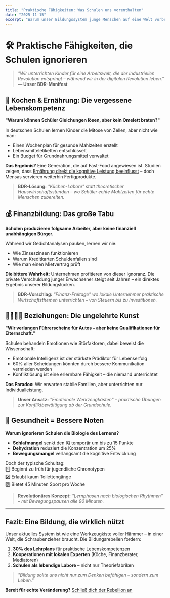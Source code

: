 ```yaml
---
title: "Praktische Fähigkeiten: Was Schulen uns vorenthalten"
date: "2025-11-15"
excerpt: "Warum unser Bildungssystem junge Menschen auf eine Welt vorbereitet, die es nicht mehr gibt"
---
```


# 🛠️ Praktische Fähigkeiten, die Schulen ignorieren

> *"Wir unterrichten Kinder für eine Arbeitswelt, die der Industriellen Revolution entspringt – während wir in der digitalen Revolution leben."*  
> **— Unser BDR-Manifest**

## 🍳 Kochen & Ernährung: Die vergessene Lebenskompetenz

**"Warum können Schüler Gleichungen lösen, aber kein Omelett braten?"**

In deutschen Schulen lernen Kinder die Mitose von Zellen, aber nicht wie man:
- Einen Wochenplan für gesunde Mahlzeiten erstellt
- Lebensmitteletiketten entschlüsselt
- Ein Budget für Grundnahrungsmittel verwaltet

**Das Ergebnis?** Eine Generation, die auf Fast-Food angewiesen ist. Studien zeigen, dass [Ernährung direkt die kognitive Leistung beeinflusst](https://www.bzfe.de/ernaehrung/bildung-und-ernaehrung/) – doch Mensas servieren weiterhin Fertigprodukte.

> **BDR-Lösung:** *"Küchen-Labore" statt theoretischer Hauswirtschaftsstunden – wo Schüler echte Mahlzeiten für echte Menschen zubereiten.*

## 💰 Finanzbildung: Das große Tabu

**Schulen produzieren folgsame Arbeiter, aber keine finanziell unabhängigen Bürger.**

Während wir Gedichtanalysen pauken, lernen wir nie:
- Wie Zinseszinsen funktionieren
- Warum Kreditkarten Schuldenfallen sind
- Wie man einen Mietvertrag prüft

**Die bittere Wahrheit:** Unternehmen profitieren von dieser Ignoranz. Die private Verschuldung junger Erwachsener steigt seit Jahren – ein direktes Ergebnis unserer Bildungslücken.

> **BDR-Vorschlag:** *"Finanz-Freitage" wo lokale Unternehmer praktische Wirtschaftsthemen unterrichten – von Steuern bis zu Investitionen.*

## 👨👩👧👦 Beziehungen: Die ungelehrte Kunst

**"Wir verlangen Führerscheine für Autos – aber keine Qualifikationen für Elternschaft."**

Schulen behandeln Emotionen wie Störfaktoren, dabei beweist die Wissenschaft:
- Emotionale Intelligenz ist der stärkste Prädiktor für Lebenserfolg
- 60% aller Scheidungen könnten durch bessere Kommunikation vermieden werden
- Konfliktlösung ist eine erlernbare Fähigkeit – die niemand unterrichtet

**Das Paradox:** Wir erwarten stabile Familien, aber unterrichten nur Individualleistung.

> **Unser Ansatz:** *"Emotionale Werkzeugkästen" – praktische Übungen zur Konfliktbewältigung ab der Grundschule.*

## 🧠 Gesundheit = Bessere Noten

**Warum ignorieren Schulen die Biologie des Lernens?**

- **Schlafmangel** senkt den IQ temporär um bis zu 15 Punkte
- **Dehydration** reduziert die Konzentration um 25%
- **Bewegungsmangel** verlangsamt die kognitive Entwicklung

Doch der typische Schultag:  
1️⃣ Beginnt zu früh für jugendliche Chronotypen  
2️⃣ Erlaubt kaum Toilettengänge  
3️⃣ Bietet 45 Minuten Sport pro Woche

> **Revolutionäres Konzept:** *"Lernphasen nach biologischen Rhythmen" – mit Bewegungspausen alle 90 Minuten.*

---

## Fazit: Eine Bildung, die wirklich nützt

Unser aktuelles System ist wie eine Werkzeugkiste voller Hämmer – in einer Welt, die Schraubenzieher braucht. Die Bildungsrebellen fordern:

1. **30% des Lehrplans** für praktische Lebenskompetenzen
2. **Kooperationen mit lokalen Experten** (Köche, Finanzberater, Mediatoren)
3. **Schulen als lebendige Labore** – nicht nur Theoriefabriken

> *"Bildung sollte uns nicht nur zum Denken befähigen – sondern zum Leben."*

**Bereit für echte Veränderung?** [Schließ dich der Rebellion an](#)  